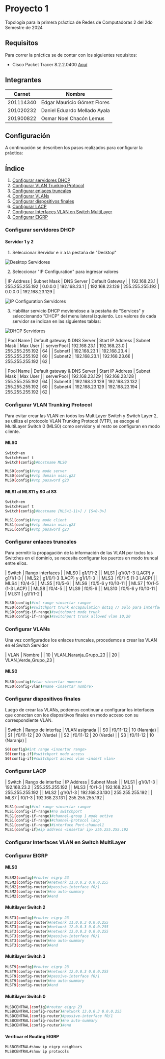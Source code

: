 # Proyecto 1

Topología para la primera práctica de Redes de Computadoras 2 del 2do Semestre de 2024

## Requisitos

Para correr la práctica se de contar con los siguientes requisitos:

- Cisco Packet Tracer 8.2.2.0400 [Aquí](https://www.netacad.com/portal/resources/packet-tracer)

## Integrantes

| Carnet      | Nombre                                 | 
|-------------|----------------------------------------|
|  201114340  |  Edgar Mauricio Gómez Flores           |
|  201020232  |  Daniel Eduardo Mellado Ayala          |
|  201900822  |  Osmar Noel Chacón Lemus               |

## Configuración

A continuación se describen los pasos realizados para configurar la práctica:

## Índice
1. [Configurar servidores DHCP](#configurar-servidores-dhcp)
2. [Configurar VLAN Trunking Protocol](#configurar-vlan-trunking-protocol)
3. [Configurar enlaces truncales](#configurar-enlaces-truncales)
4. [Configurar VLANs](#configurar-vlans)
5. [Configurar dispositivos finales](#configurar-dispositivos-finales)
6. [Configurar LACP](#configurar-lacp)
7. [Configurar Interfaces VLAN en Switch MultiLayer](#configurar-interfaces-vlan-en-switch-multilayer)
8. [Configurar EIGRP](#configurar-eigrp)

### Configurar servidores DHCP

#### Servidor 1 y 2

1. Seleccionar Servidor e ir a la pestaña de "Desktop"

![Desktop Servidores](./screenshots/1_1.jpg)

2. Seleccionar "IP Configuration" para ingresar valores

| IP Address     | Subnet Mask     | DNS Server | Default Gateway |
| 192.168.23.1   | 255.255.255.192 | 0.0.0.0    | 192.168.23.1    |
| 192.168.23.129 | 255.255.255.192 | 0.0.0.0    | 192.168.23.129  |

![IP Configuration Servidores](./screenshots/1_2.jpg)

3. Habilitar servicio DHCP moviendose a la pestaña de "Services" y seleccionando "DHCP" del menu lateral izquierdo. Los valores de cada servidor se indican en las siguientes tablas:

![DHCP Servidores](./screenshots/1_3.jpg)

| Pool Name  | Default gateway & DNS Server | Start IP Address | Subnet Mask     | Max User |
| serverPool | 192.168.23.1                 | 192.168.23.0     | 255.255.255.192 | 64       |
| Subnet1    | 192.168.23.1                 | 192.168.23.4     | 255.255.255.192 | 60       |
| Subnet2    | 192.168.23.1                 | 192.168.23.66    | 255.255.255.192 | 62       |

| Pool Name  | Default gateway & DNS Server | Start IP Address | Subnet Mask     | Max User |
| serverPool | 192.168.23.129               | 192.168.23.128   | 255.255.255.192 | 64       |
| Subnet3    | 192.168.23.129               | 192.168.23.132   | 255.255.255.192 | 60       |
| Subnet4    | 192.168.23.129               | 192.168.23.194   | 255.255.255.192 | 62       |

### Configurar VLAN Trunking Protocol

Para evitar crear las VLAN en todos los MultiLayer Switch y Switch Layer 2, se utiliza el protocolo VLAN Trunking Protocol (VTP), se escoge el MultiLayer Switch 0 (MLS0) como servidor y el resto se configuran en modo cliente.

#### MLS0

```bash
Switch>en
Switch#conf t
Switch(config)#hostname MLS0

MLS0(config)#vtp mode server
MLS0(config)#vtp domain usac.g23
MLS0(config)#vtp password g23
```

#### MLS1 al MLS11 y S0 al S3

```bash
Switch>en
Switch#conf t
Switch(config)#hostname [MLS<1-11>] / [S<0-3>]

MLS1(config)#vtp mode client
MLS1(config)#vtp domain usac.g23
MLS1(config)#vtp password g23
```

### Configurar enlaces truncales

Para permitir la propagación de la información de las VLAN por todos los Switches en el dominio, se necesita configurar los puertos en modo truncal entre ellos.

| Switch | Rango interfaces           |
| MLS0   | g1/1/1-2                   |
| MLS1   | g1/0/1-3 (LACP) y g1/1/1-3 |
| MLS2   | g1/0/1-3 (LACP) y g1/1/1-3 |
| MLS3   | f0/1-5 (1-3 LACP)          |
| MLS4   | f0/4-5                     |
| MLS5   | f0/5-6                     |
| MLS6   | f0/5-6 y f0/10-11          |
| MLS7   | f0/1-5 (1-3 LACP)          |
| MLS8   | f0/4-5                     |
| MLS9   | f0/5-6                     |
| MLS10  | f0/5-6 y f0/10-11          |
| MLS11  | g1/1/1-2                   |

```bash
MLS0(config)#int range <insertar rango>
MLS0(config)#switchport trunk encapsulation dot1q // Solo para interfaces FastEthernet conectando a Switch Layer 2 no MultiLayer Switch
MLS0(config-if-range)#switchport mode trunk
MLS0(config-if-range)#switchport trunk allowed vlan 10,20
```

### Configurar VLANs

Una vez configurados los enlaces truncales, procedemos a crear las VLAN en el Switch Servidor

| VLAN | Nombre                |
| 10   | VLAN_Naranja_Grupo_23 |
| 20   | VLAN_Verde_Grupo_23   |

#### MLS0

```bash
MLS0(config)#vlan <insertar numero>
MLS0(config-vlan)#name <insertar nombre>
```

### Configurar dispositivos finales

Luego de crear las VLANs, podemos continuar a configurar los interfaces que conectan con los dispositivos finales en modo acceso con su correspondiente VLAN.

| Switch | Rango de interfaz | VLAN asignada |
| S0     | f0/11-12          | 10 (Naranja)  |
| S1     | f0/11-12          | 20 (Verde)    |
| S2     | f0/11-12          | 20 (Verde)    |
| S3     | f0/11-12          | 10 (Naranja)  |

```bash
S0(config)#int range <insertar rango>
S0(config-if)#switchport mode access
S0(config-if)#switchport access vlan <insert vlan>
```

### Configurar LACP

| Switch | Rango de interfaz | IP Address     | Subnet Mask     |
| MLS1   | g1/0/1-3          | 192.168.23.2   | 255.255.255.192 |
| MLS3   | f0/1-3            | 192.168.23.3   | 255.255.255.192 |
| MLS2   | g1/0/1-3          | 192.168.23.130 | 255.255.255.192 |
| MLS7   | f0/1-3            | 192.168.23.131 | 255.255.255.192 |

```bash
MLS1(config)#int range <insertar rango>
MLS1(config-if-range)#no switchport
MLS1(config-if-range)#channel-group 1 mode active
MLS1(config-if-range)#channel-protocol lacp
MLS1(config-if-range)#interface Port-channel1
MLS1(config-if)#ip address <insertar ip> 255.255.255.192
```

### Configurar Interfaces VLAN en Switch MultiLayer















### Configurar EIGRP

#### MLS0

```bash
MLSM2(config)#router eigrp 23
MLSM2(config-router)#network 11.0.0.2 0.0.0.255
MLSM2(config-router)#passive-interface f0/1
MLSM2(config-router)#no auto-summary
MLSM2(config-router)#end
```

#### Multilayer Switch 2

```bash
MLST3(config)#router eigrp 23
MLST3(config-router)#network 11.0.0.3 0.0.0.255
MLST3(config-router)#network 12.0.0.3 0.0.0.255
MLST3(config-router)#network 13.0.0.3 0.0.0.255
MLST3(config-router)#passive-interface f0/1
MLST3(config-router)#no auto-summary
MLST3(config-router)#end
```

#### Multilayer Switch 3

```bash
MLST9(config)#router eigrp 23
MLST9(config-router)#network 12.0.0.3 0.0.0.255
MLST9(config-router)#passive-interface f0/1
MLST9(config-router)#no auto-summary
MLST9(config-router)#end
```

#### Multilayer Switch 0

```bash
MLSBCENTRAL(config)#router eigrp 23
MLSBCENTRAL(config-router)#network 13.0.0.3 0.0.0.255
MLSBCENTRAL(config-router)#passive-interface f0/1
MLSBCENTRAL(config-router)#no auto-summary
MLSBCENTRAL(config-router)#end
```

#### Verificar el Routing EIGRP

```bash
MLSBCENTRAL#show ip eigrp neighbors
MLSBCENTRAL#show ip protocols
```
